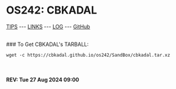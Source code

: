 ---
---

# OS242: CBKADAL

[TIPS](TIPS/) --- [LINKS](LINKS/) --- [LOG](TXT/mylog.txt) --- [GitHub](https://github.com/cbkadal/os242/)

<br>
### To Get CBKADAL's TARBALL:

```
wget -c https://cbkadal.github.io/os242/SandBox/cbkadal.tar.xz

```

<br><b>
#### REV: Tue 27 Aug 2024 09:00
<br>

